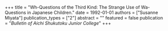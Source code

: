 +++
title = "Wh-Questions of the Third Kind: The Strange Use of Wa-Questions in Japanese Children."
date = 1992-01-01
authors = ["Susanne Miyata"]
publication_types = ["2"]
abstract = ""
featured = false
publication = "*Bulletin of Aichi Shukutoku Junior College*"
+++


